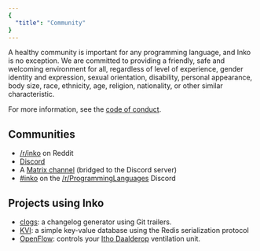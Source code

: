 ```yaml
---
{
  "title": "Community"
}
---
```


A healthy community is important for any programming language, and Inko is no
exception. We are committed to providing a friendly, safe and welcoming
environment for all, regardless of level of experience, gender identity and
expression, sexual orientation, disability, personal appearance, body size,
race, ethnicity, age, religion, nationality, or other similar characteristic.

For more information, see the [code of conduct](/code-of-conduct).

## Communities

- [/r/inko](https://www.reddit.com/r/inko/) on Reddit
- [Discord](https://discord.gg/seeURxHxCb)
- A [Matrix channel](https://matrix.to/#/#inko-lang:matrix.org) (bridged to the
  Discord server)
- [#inko](https://discord.gg/VkWAmjAg5R) on the
  [/r/ProgrammingLanguages](https://www.reddit.com/r/ProgrammingLanguages/)
  Discord

## Projects using Inko

- [clogs](https://github.com/yorickpeterse/clogs): a changelog generator using
  Git trailers.
- [KVI](https://github.com/yorickpeterse/kvi): a simple key-value database using
  the Redis serialization protocol
- [OpenFlow](https://github.com/yorickpeterse/openflow): controls your [Itho
  Daalderop](https://www.ithodaalderop.nl/) ventilation unit.
